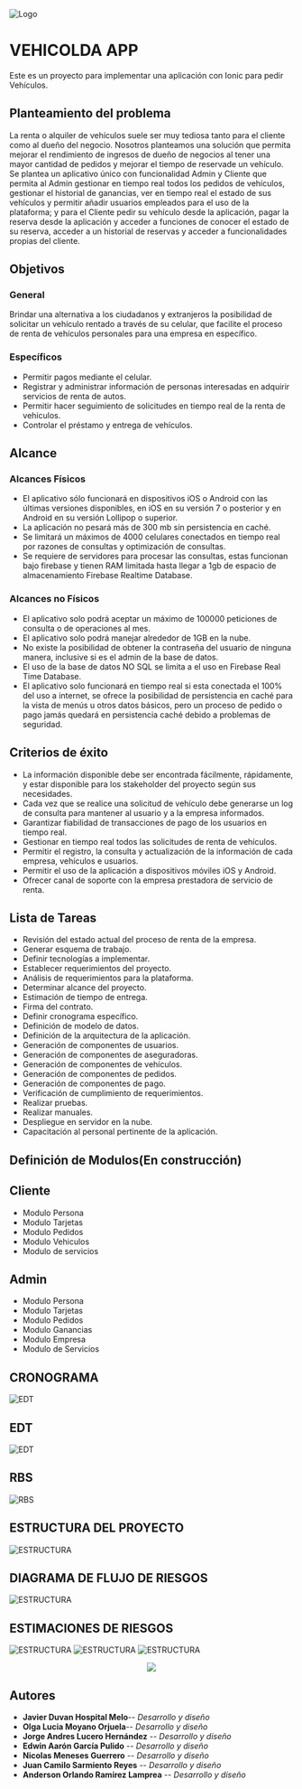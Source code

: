 ![Logo](https://firebasestorage.googleapis.com/v0/b/vehicolda-d1b72.appspot.com/o/Info_Proyecto%2Fportada.png?alt=media&token=f0640bee-39a6-4062-8320-3b8298d2db31)

# VEHICOLDA APP

Este es un proyecto para implementar una aplicación con Ionic para pedir Vehículos.

## Planteamiento del problema

La renta o alquiler de vehículos suele ser muy tediosa tanto para el cliente como al dueño del negocio. Nosotros planteamos una solución
que permita mejorar el rendimiento de ingresos de dueño de negocios al tener una mayor cantidad de pedidos y mejorar el tiempo de reservade un vehículo. Se plantea un aplicativo único con funcionalidad Admin y Cliente que permita al Admin gestionar en tiempo real todos los pedidos de vehículos, gestionar el historial de ganancias, ver en tiempo real el estado de sus vehículos y permitir añadir usuarios empleados para el uso de la plataforma; y para el Cliente pedir su vehículo desde la aplicación, pagar la reserva desde la aplicación y acceder a funciones de conocer el estado de su reserva, acceder a un historial de reservas y acceder a funcionalidades propias del cliente. 

## Objetivos

### General

Brindar una alternativa a los ciudadanos y extranjeros la posibilidad de solicitar un vehículo rentado a través de su celular, que facilite el proceso de renta de vehículos personales para una empresa en específico.

### Específicos

* Permitir pagos mediante el celular.
* Registrar y administrar información de personas interesadas en adquirir servicios de renta de autos. 
* Permitir hacer seguimiento de solicitudes en tiempo real de la renta de vehiculos.
* Controlar el  préstamo y entrega de  vehículos. 

## Alcance

### Alcances Físicos 
 
* El aplicativo sólo funcionará en dispositivos iOS o Android con las últimas versiones disponibles, en iOS en su versión 7 o posterior y en Android en su versión  Lollipop o superior.
* La aplicación no pesará más de 300 mb sin persistencia en caché.
* Se limitará un máximos de 4000 celulares conectados en tiempo real por razones de consultas y optimización de consultas.
* Se requiere de servidores para procesar las consultas, estas funcionan bajo firebase y tienen RAM limitada hasta llegar a 1gb de espacio de almacenamiento Firebase Realtime Database.

### Alcances no Físicos 

* El aplicativo solo podrá aceptar un máximo de 100000 peticiones de consulta o de operaciones al mes.
* El aplicativo solo podrá manejar alrededor de 1GB en la nube.
* No existe la posibilidad de obtener la contraseña del usuario de ninguna manera, inclusive si es el admin de la base de datos.
* El uso de la base de datos NO SQL se limita a el uso en Firebase Real Time Database.
* El aplicativo solo funcionará en tiempo real si esta conectada el 100% del uso a internet, se ofrece la posibilidad de persistencia en caché para la vista de menús u otros datos básicos, pero un proceso de pedido o pago jamás quedará en persistencia caché debido a problemas de seguridad. 

## Criterios de éxito

* La información disponible debe ser encontrada fácilmente, rápidamente, y estar disponible para los stakeholder del proyecto según sus necesidades.
* Cada vez que se realice una solicitud de vehículo debe generarse un log de consulta para mantener al  usuario y a la empresa informados.
* Garantizar fiabilidad de transacciones de pago de los usuarios en tiempo real. 
* Gestionar en tiempo real todos las solicitudes de renta de vehículos.
* Permitir el registro, la consulta y actualización de la información de cada empresa, vehículos e usuarios.
* Permitir el uso de la aplicación a dispositivos móviles iOS y Android.
* Ofrecer canal de soporte con la empresa prestadora de servicio de renta.

## Lista de Tareas

* Revisión del estado actual del proceso de renta de la empresa.
* Generar esquema de trabajo.
* Definir tecnologías a implementar. 
* Establecer requerimientos del proyecto.
* Análisis de requerimientos para la plataforma.
* Determinar alcance del proyecto.
* Estimación de tiempo de entrega. 
* Firma del contrato.
* Definir cronograma específico. 
* Definición de modelo de datos.
* Definición de la arquitectura de la aplicación.
* Generación de componentes de usuarios.
* Generación de componentes de aseguradoras.
* Generación de componentes de vehículos. 
* Generación de componentes de pedidos. 
* Generación de componentes de pago.
* Verificación de cumplimiento de requerimientos.
* Realizar pruebas.
* Realizar manuales.
* Despliegue en servidor en la nube.
* Capacitación al personal pertinente  de la aplicación.

## Definición de Modulos(En construcción)

## Cliente
* Modulo Persona
* Modulo Tarjetas
* Modulo Pedidos
* Modulo Vehiculos
* Modulo de servicios
## Admin
* Modulo Persona
* Modulo Tarjetas
* Modulo Pedidos
* Modulo Ganancias
* Modulo Empresa
* Modulo de Servicios
## CRONOGRAMA
![EDT](https://firebasestorage.googleapis.com/v0/b/vehicolda-d1b72.appspot.com/o/Info_Proyecto%2FCronograna.PNG?alt=media&token=5e2a4686-c1bf-4163-9e44-0005b3f94b9f)
## EDT

![EDT](https://firebasestorage.googleapis.com/v0/b/vehicolda-d1b72.appspot.com/o/Info_Proyecto%2FWES.jpg?alt=media&token=a9463e1c-c7d0-47fc-918a-bdd315503645)

## RBS

![RBS](https://firebasestorage.googleapis.com/v0/b/vehicolda-d1b72.appspot.com/o/Info_Proyecto%2FRBS%20Gesti%C3%B3n%20de%20riesgos.jpg?alt=media&token=58fb6639-d7da-48a0-be09-db1a66667a4e)

## ESTRUCTURA DEL PROYECTO
![ESTRUCTURA](https://firebasestorage.googleapis.com/v0/b/vehicolda-d1b72.appspot.com/o/Info_Proyecto%2FOrganizaci%C3%B3n.jpg?alt=media&token=49d38f83-e470-4805-882c-c2baf1ffce05)
## DIAGRAMA DE FLUJO DE RIESGOS
![ESTRUCTURA](https://firebasestorage.googleapis.com/v0/b/vehicolda-d1b72.appspot.com/o/Info_Proyecto%2FDiagrama%20de%20Flujo.png?alt=media&token=324bb968-668a-4426-8809-1076429c7706)

## ESTIMACIONES DE RIESGOS

![ESTRUCTURA](https://firebasestorage.googleapis.com/v0/b/vehicolda-d1b72.appspot.com/o/Info_Proyecto%2FmATRIZ%201.PNG?alt=media&token=47393a6a-ae16-44ee-9657-3a3130e9cfd1)
![ESTRUCTURA](https://firebasestorage.googleapis.com/v0/b/vehicolda-d1b72.appspot.com/o/Info_Proyecto%2FmATRIZ%202.PNG?alt=media&token=fcdead07-c423-4b0f-8a62-c32ec9dffbd9)
![ESTRUCTURA](https://firebasestorage.googleapis.com/v0/b/vehicolda-d1b72.appspot.com/o/Info_Proyecto%2FmATRIZ%203.PNG?alt=media&token=090eea48-1f2c-48e1-b6e1-c1bf535fb596)
<p align="center">
  <img  src="https://firebasestorage.googleapis.com/v0/b/vehicolda-d1b72.appspot.com/o/Info_Proyecto%2FtAREAS.PNG?alt=media&token=2a225af0-507d-425c-b571-7572c975958a">
</p>

## Autores
* **Javier Duvan Hospital Melo**-- *Desarrollo y diseño*
* **Olga Lucia Moyano Orjuela**-- *Desarrollo y diseño*
* **Jorge Andres Lucero Hernández** -- *Desarrollo y diseño*
* **Edwin Aarón García Pulido** -- *Desarrollo y diseño*
* **Nicolas Meneses Guerrero** -- *Desarrollo y diseño*
* **Juan Camilo Sarmiento Reyes** -- *Desarrollo y diseño*
* **Anderson Orlando Ramirez Lamprea** -- *Desarrollo y diseño*




